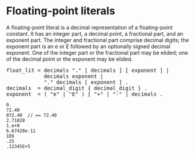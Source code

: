 # Floating-point literals

A floating-point literal is a decimal representation of a floating-point constant. It has an integer part, a decimal point, a fractional part, and an exponent part. The integer and fractional part comprise decimal digits; the exponent part is an e or E followed by an optionally signed decimal exponent. One of the integer part or the fractional part may be elided; one of the decimal point or the exponent may be elided.

<pre>
<a id="float_lit">float_lit</a> = decimals "." [ decimals ] [ exponent ] |
            decimals exponent |
            "." decimals [ exponent ] .
<a id="decimals">decimals</a>  = decimal_digit { decimal_digit } .
<a id="exponent">exponent</a>  = ( "e" | "E" ) [ "+" | "-" ] decimals .
</pre>

```
0.
72.40
072.40  // == 72.40
2.71828
1.e+0
6.67428e-11
1E6
.25
.12345E+5
```